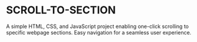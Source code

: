 # SCROLL-TO-SECTION
A simple HTML, CSS, and JavaScript project enabling one-click scrolling to specific webpage sections. Easy navigation for a seamless user experience.
